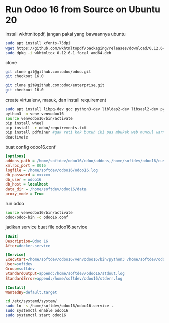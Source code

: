 # Run Odoo 16 from Source on Ubuntu 20

install wkhtmltopdf, jangan pakai yang bawaannya ubuntu
```sh
sudo apt install xfonts-75dpi
wget https://github.com/wkhtmltopdf/packaging/releases/download/0.12.6-1/wkhtmltox_0.12.6-1.focal_amd64.deb
sudo dpkg -i wkhtmltox_0.12.6-1.focal_amd64.deb
```

clone
```bash
git clone git@github.com:odoo/odoo.git
git checkout 16.0

git clone git@github.com:odoo/enterprise.git
git checkout 16.0

```

create virtualenv, masuk, dan install requirement
```bash
sudo apt install libpq-dev gcc python3-dev libldap2-dev libsasl2-dev python3-venv g++ postgresql-client
python3 -m venv venvodoo16
source venvodoo16/bin/activate
pip install wheel
pip install -r odoo/requirements.txt
pip install pdfminer #gak reti kok butuh iki pas mbukak web muncul warning
deactivate
```

buat config odoo16.conf
```ini
[options]
addons_path = /home/softdev/odoo16/odoo/addons,/home/softdev/odoo16/custom,/home/softdev/odoo16/enterprise
xmlrpc_port = 8016
logfile = /home/softdev/odoo16/odoo16.log
db_password = xxxxxx
db_user = odoo16
db_host = localhost
data_dir = /home/softdev/odoo16/data
proxy_mode = True
```

run odoo
```bash
source venvodoo16/bin/activate
odoo/odoo-bin -c odoo16.conf
```

jadikan service
buat file odoo16.service
```ini
[Unit]
Description=Odoo 16
After=docker.service

[Service]
ExecStart=/home/softdev/odoo16/venvodoo16/bin/python3 /home/softdev/odoo16/odoo/odoo-bin -c /home/softdev/odoo16/odoo16.conf
User=softdev
Group=softdev
StandardOutput=append:/home/softdev/odoo16/stdout.log
StandardError=append:/home/softdev/odoo16/stderr.log

[Install]
WantedBy=default.target
```

```bash
cd /etc/systemd/system/
sudo ln -s /home/softdev/odoo16/odoo16.service .
sudo systemctl enable odoo16
sudo systemctl start odoo16
```
